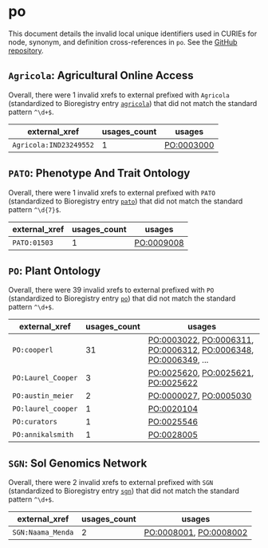 # po

This document details the invalid local unique identifiers used in CURIEs
for node, synonym, and definition cross-references in `po`. See the [GitHub repository](https://github.com/Planteome/plant-ontology).


## `Agricola`: Agricultural Online Access

Overall, there were 1 invalid
xrefs to external prefixed with `Agricola` (standardized to Bioregistry
entry [`agricola`](https://bioregistry.io/agricola)) that
did not match the standard pattern `^\d+$`.

| external_xref          |   usages_count | usages                                          |
|------------------------|----------------|-------------------------------------------------|
| `Agricola:IND23249552` |              1 | [PO:0003000](https://bioregistry.io/PO:0003000) |

## `PATO`: Phenotype And Trait Ontology

Overall, there were 1 invalid
xrefs to external prefixed with `PATO` (standardized to Bioregistry
entry [`pato`](https://bioregistry.io/pato)) that
did not match the standard pattern `^\d{7}$`.

| external_xref   |   usages_count | usages                                          |
|-----------------|----------------|-------------------------------------------------|
| `PATO:01503`    |              1 | [PO:0009008](https://bioregistry.io/PO:0009008) |

## `PO`: Plant Ontology

Overall, there were 39 invalid
xrefs to external prefixed with `PO` (standardized to Bioregistry
entry [`po`](https://bioregistry.io/po)) that
did not match the standard pattern `^\d+$`.

| external_xref      |   usages_count | usages                                                                                                                                                                                                                                                   |
|--------------------|----------------|----------------------------------------------------------------------------------------------------------------------------------------------------------------------------------------------------------------------------------------------------------|
| `PO:cooperl`       |             31 | [PO:0003022](https://bioregistry.io/PO:0003022), [PO:0006311](https://bioregistry.io/PO:0006311), [PO:0006312](https://bioregistry.io/PO:0006312), [PO:0006348](https://bioregistry.io/PO:0006348), [PO:0006349](https://bioregistry.io/PO:0006349), ... |
| `PO:Laurel_Cooper` |              3 | [PO:0025620](https://bioregistry.io/PO:0025620), [PO:0025621](https://bioregistry.io/PO:0025621), [PO:0025622](https://bioregistry.io/PO:0025622)                                                                                                        |
| `PO:austin_meier`  |              2 | [PO:0000027](https://bioregistry.io/PO:0000027), [PO:0005030](https://bioregistry.io/PO:0005030)                                                                                                                                                         |
| `PO:laurel_cooper` |              1 | [PO:0020104](https://bioregistry.io/PO:0020104)                                                                                                                                                                                                          |
| `PO:curators`      |              1 | [PO:0025546](https://bioregistry.io/PO:0025546)                                                                                                                                                                                                          |
| `PO:annikalsmith`  |              1 | [PO:0028005](https://bioregistry.io/PO:0028005)                                                                                                                                                                                                          |

## `SGN`: Sol Genomics Network

Overall, there were 2 invalid
xrefs to external prefixed with `SGN` (standardized to Bioregistry
entry [`sgn`](https://bioregistry.io/sgn)) that
did not match the standard pattern `^\d+$`.

| external_xref     |   usages_count | usages                                                                                           |
|-------------------|----------------|--------------------------------------------------------------------------------------------------|
| `SGN:Naama_Menda` |              2 | [PO:0008001](https://bioregistry.io/PO:0008001), [PO:0008002](https://bioregistry.io/PO:0008002) |

